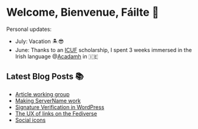 # Welcome, Bienvenue, Fáilte 👋

Personal updates:
- July: Vacation 🏝😎
- June: Thanks to an [ICUF](https://www.icuf.ie/) scholarship, I spent 3 weeks immersed in the Irish language @[Acadamh](https://www.acadamh.ie/) in 🇮🇪


## Latest Blog Posts 📚
<!-- BLOG-POST-LIST:START -->
- [Article working group](https://mediaformat.org/wordress-activitypub/article-working-group/?utm_source=rss&utm_medium=rss&utm_campaign=article-working-group)
- [Making ServerName work](https://mediaformat.org/fediverse/making-servername-work/?utm_source=rss&utm_medium=rss&utm_campaign=making-servername-work)
- [Signature Verification in WordPress](https://mediaformat.org/wordress-activitypub/signature-verification-in-wordpress/?utm_source=rss&utm_medium=rss&utm_campaign=signature-verification-in-wordpress)
- [The UX of links on the Fediverse](https://mediaformat.org/fediverse/the-ux-of-links-on-the-fediverse/?utm_source=rss&utm_medium=rss&utm_campaign=the-ux-of-links-on-the-fediverse)
- [Social icons](https://mediaformat.org/fediverse/social-icons/?utm_source=rss&utm_medium=rss&utm_campaign=social-icons)
<!-- BLOG-POST-LIST:END -->
